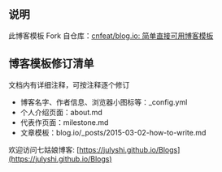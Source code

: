 ## 说明

此博客模板 Fork 自仓库：[cnfeat/blog.io: 简单直接可用博客模板](https://github.com/cnfeat/blog.io)

## 博客模板修订清单

文档内有详细注释，可按注释逐个修订

* 博客名字、作者信息、浏览器小图标等：_config.yml 
* 个人介绍页面：about.md
* 代表作页面：milestone.md
* 文章模板：blog.io/_posts/2015-03-02-how-to-write.md 


欢迎访问七姑娘博客: [https://julyshi.github.io/Blogs](https://julyshi.github.io/Blogs)
